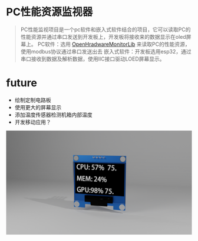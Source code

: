 # PC性能资源监视器


> PC性能监视项目是一个pc软件和嵌入式软件结合的项目，它可以读取PC的性能资源并通过串口发送到开发板上，开发板将接收来的数据显示在oled屏幕上。
> PC软件：选用 [OpenHradwareMonitorLib](https://github.com/openhardwaremonitor/openhardwaremonitor) 来读取PC的性能资源，使用modbus协议通过串口发送出去
> 嵌入式软件：开发板选用esp32，通过串口接收到数据及解析数据，使用IIC接口驱动LOED屏幕显示。

# future

*	绘制定制电路板
*	使用更大的屏幕显示
*	添加温度传感器检测机箱内部温度
*	开发移动应用？


![渲染图](./img/img.png)